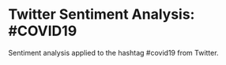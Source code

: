 # Twitter Sentiment Analysis: #COVID19

Sentiment analysis applied to the hashtag #covid19 from Twitter.